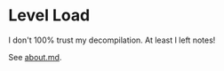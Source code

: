 # Level Load

I don't 100% trust my decompilation. At least I left notes!

See [about.md](./about.md).
